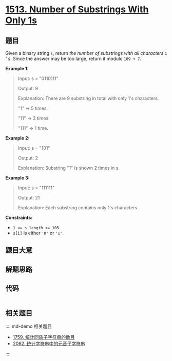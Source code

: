 # [1513. Number of Substrings With Only 1s](https://leetcode.com/problems/number-of-substrings-with-only-1s)

## 题目

Given a binary string `s`, return _the number of substrings with all
characters_ `1` _' s_. Since the answer may be too large, return it modulo
`109 + 7`.



**Example 1:**

> Input: s = "0110111"
> 
> Output: 9
> 
> Explanation: There are 9 substring in total with only 1's characters.
> 
> "1" -> 5 times.
> 
> "11" -> 3 times.
> 
> "111" -> 1 time.

**Example 2:**

> Input: s = "101"
> 
> Output: 2
> 
> Explanation: Substring "1" is shown 2 times in s.

**Example 3:**

> Input: s = "111111"
> 
> Output: 21
> 
> Explanation: Each substring contains only 1's characters.

**Constraints:**

  * `1 <= s.length <= 105`
  * `s[i]` is either `'0'` or `'1'`.


## 题目大意

## 解题思路

## 代码

```javascript

```

## 相关题目

:::: md-demo 相关题目
- [1759. 统计同质子字符串的数目](https://leetcode.com/problems/count-number-of-homogenous-substrings)
- [2062. 统计字符串中的元音子字符串](https://leetcode.com/problems/count-vowel-substrings-of-a-string)

::::
